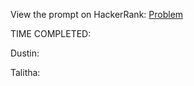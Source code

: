 View the prompt on HackerRank: [Problem](https://www.hackerrank.com/challenges/ctci-bubble-sort/problem?h_l=interview&playlist_slugs%5B%5D=interview-preparation-kit&playlist_slugs%5B%5D=sorting)

TIME COMPLETED:

Dustin:

Talitha:
